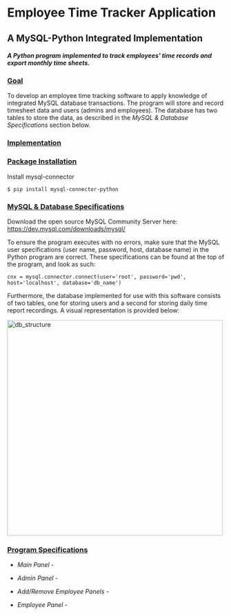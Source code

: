 # Employee Time Tracker Application
## A MySQL-Python Integrated Implementation

_<h4>A Python program implemented to track employees' time records and export monthly time sheets.</h4>_

### <u>Goal</u>
To develop an employee time tracking software to apply knowledge of integrated MySQL database transactions. The program will store and record timesheet data and users (admins and employees). The database has two tables to store the data, as described in the _MySQL & Database Specifications_ section below.

### <u>Implementation</u>


### <u>Package Installation</u>
Install mysql-connector

    $ pip install mysql-connector-python

### <u>MySQL & Database Specifications</u>
Download the open source MySQL Community Server here: <a href="https://dev.mysql.com/downloads/mysql/">https://dev.mysql.com/downloads/mysql/</a>

To ensure the program executes with no errors, make sure that the MySQL user specifications (user name, password, host, database name) in the Python program are correct. These specifications can be found at the top of the program, and look as such:

    cnx = mysql.connector.connect(user='root', password='pwd', host='localhost', database='db_name')

Furthermore, the database implemented for use with this software consists of two tables, one for storing users and a second for storing daily time report recordings. A visual representation is provided below:

<img src="https://github.com/amar-sinha/employee-time-tracker/blob/master/images/db_structure.png?raw=true" alt="db_structure" width="500"/>

### <u>Program Specifications</u>
* _Main Panel_ - 

* _Admin Panel_ - 

* _Add/Remove Employee Panels_ - 

* _Employee Panel_ -

